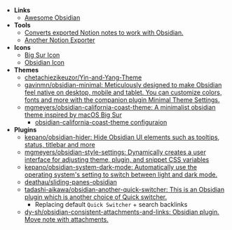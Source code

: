 - **Links**
	- [Awesome Obsidian](https://github.com/kmaasrud/awesome-obsidian)
- **Tools**
	- [Converts exported Notion notes to work with Obsidian.](https://github.com/connertennery/Notion-to-Obsidian-Converter)
	- [Another Notion Exporter](https://github.com/visualcurrent/Notion-2-Obsidan)
- **Icons**
	- [Big Sur Icon](https://forum.obsidian.md/t/big-sur-icon/8121)
	- [Obsidian Icon](https://gnelson.gumroad.com/l/obsidian2)
- **Themes**
	- [chetachiezikeuzor/Yin-and-Yang-Theme](https://github.com/chetachiezikeuzor/Yin-and-Yang-Theme)
	- [gavinmn/obsidian-minimal: Meticulously designed to make Obsidian feel native on desktop, mobile and tablet. You can customize colors, fonts and more with the companion plugin Minimal Theme Settings.](https://github.com/gavinmn/obsidian-minimal)
	- [mgmeyers/obsidian-california-coast-theme: A minimalist obsidian theme inspired by macOS Big Sur](https://github.com/mgmeyers/obsidian-california-coast-theme)
		- [obsidian-california-coast-theme configuraion](https://twitter.com/blaked_84/status/1374627137429377025)
- **Plugins**
	- [kepano/obsidian-hider: Hide Obsidian UI elements such as tooltips, status, titlebar and more](https://github.com/kepano/obsidian-hider)
	- [mgmeyers/obsidian-style-settings: Dynamically creates a user interface for adjusting theme, plugin, and snippet CSS variables](https://github.com/mgmeyers/obsidian-style-settings)
	- [kepano/obsidian-system-dark-mode: Automatically use the operating system's setting to switch between light and dark mode.](https://github.com/kepano/obsidian-system-dark-mode)
	- [deathau/sliding-panes-obsidian](https://github.com/deathau/sliding-panes-obsidian)
	- [tadashi-aikawa/obsidian-another-quick-switcher: This is an Obsidian plugin which is another choice of Quick switcher.](https://github.com/tadashi-aikawa/obsidian-another-quick-switcher)
		- Replacing default `Quick Switcher` + search backlinks
	- [dy-sh/obsidian-consistent-attachments-and-links: Obsidian plugin. Move note with attachments.](https://github.com/dy-sh/obsidian-consistent-attachments-and-links)
